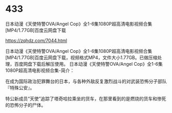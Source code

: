 # 433
日本动漫《天使特警OVA/Angel Cop》全1-6集1080P超高清电影视频合集[MP4/1.77GB]百度云网盘下载

https://zqhdz.com/7044.html

日本动漫《天使特警OVA/Angel Cop》全1-6集1080P超高清电影视频合集[MP4/1.77GB]百度云网盘下载，视频格式MP4，文件大小1.77GB。已做压缩处理，百度网盘下载后解压使用。
日本动漫《天使特警OVA/Angel Cop》全1-6集1080P超高清电影视频合集-简介：

在成为国际政治犯罪舞台的日本，与各种外敌反复激烈战斗的对武装恐怖分子部队『特殊公安』。

特公新成员“天使”追踪了塔奇哈拉乘坐的货车，在那里看到的是燃烧的货车和惨死的恐怖分子的尸体。
